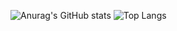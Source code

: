![Anurag's GitHub stats](https://github-readme-stats.vercel.app/api?username=minsuho&show_icons=true&theme=radical)
![Top Langs](https://github-readme-stats.vercel.app/api/top-langs/?username=minsuho&show_icons=true&theme=radical)
